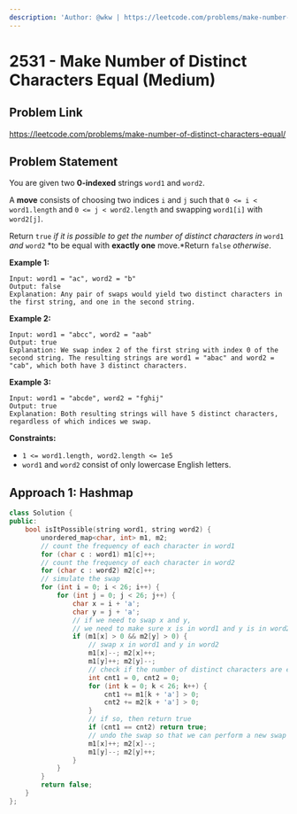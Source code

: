 ```yaml
---
description: 'Author: @wkw | https://leetcode.com/problems/make-number-of-distinct-characters-equal/'
---
```


# 2531 - Make Number of Distinct Characters Equal (Medium)

## Problem Link

https://leetcode.com/problems/make-number-of-distinct-characters-equal/

## Problem Statement

You are given two **0-indexed** strings `word1` and `word2`.

A **move** consists of choosing two indices `i` and `j` such that `0 <= i < word1.length` and `0 <= j < word2.length` and swapping `word1[i]` with `word2[j]`.

Return `true` _if it is possible to get the number of distinct characters in_ `word1` _and_ `word2` *to be equal with **exactly one** move.*Return `false` _otherwise_.

**Example 1:**

```
Input: word1 = "ac", word2 = "b"
Output: false
Explanation: Any pair of swaps would yield two distinct characters in the first string, and one in the second string.
```

**Example 2:**

```
Input: word1 = "abcc", word2 = "aab"
Output: true
Explanation: We swap index 2 of the first string with index 0 of the second string. The resulting strings are word1 = "abac" and word2 = "cab", which both have 3 distinct characters.
```

**Example 3:**

```
Input: word1 = "abcde", word2 = "fghij"
Output: true
Explanation: Both resulting strings will have 5 distinct characters, regardless of which indices we swap.
```

**Constraints:**

- `1 <= word1.length, word2.length <= 1e5`
- `word1` and `word2` consist of only lowercase English letters.

## Approach 1: Hashmap

<Tabs>
<TabItem value="cpp" label="C++">
<SolutionAuthor name="@wkw"/>

```cpp
class Solution {
public:
    bool isItPossible(string word1, string word2) {
        unordered_map<char, int> m1, m2;
        // count the frequency of each character in word1
        for (char c : word1) m1[c]++;
        // count the frequency of each character in word2
        for (char c : word2) m2[c]++;
        // simulate the swap
        for (int i = 0; i < 26; i++) {
            for (int j = 0; j < 26; j++) {
                char x = i + 'a';
                char y = j + 'a';
                // if we need to swap x and y,
                // we need to make sure x is in word1 and y is in word2
                if (m1[x] > 0 && m2[y] > 0) {
                    // swap x in word1 and y in word2
                    m1[x]--; m2[x]++;
                    m1[y]++; m2[y]--;
                    // check if the number of distinct characters are equal
                    int cnt1 = 0, cnt2 = 0;
                    for (int k = 0; k < 26; k++) {
                        cnt1 += m1[k + 'a'] > 0;
                        cnt2 += m2[k + 'a'] > 0;
                    }
                    // if so, then return true
                    if (cnt1 == cnt2) return true;
                    // undo the swap so that we can perform a new swap
                    m1[x]++; m2[x]--;
                    m1[y]--; m2[y]++;
                }
            }
        }
        return false;
    }
};
```

</TabItem>
</Tabs>
